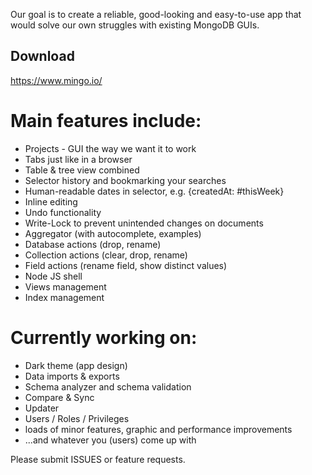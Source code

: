 Our goal is to create a reliable, good-looking and easy-to-use app that would solve our own struggles with existing MongoDB GUIs. 

## Download
https://www.mingo.io/

# Main features include: 
- Projects - GUI the way we want it to work
- Tabs just like in a browser
- Table & tree view combined
- Selector history and bookmarking your searches
- Human-readable dates in selector, e.g. {createdAt: #thisWeek}
- Inline editing
- Undo functionality
- Write-Lock to prevent unintended changes on documents
- Aggregator (with autocomplete, examples)
- Database actions (drop, rename)
- Collection actions (clear, drop, rename)
- Field actions (rename field, show distinct values)
- Node JS shell
- Views management
- Index management


# Currently working on:
- Dark theme (app design)
- Data imports & exports
- Schema analyzer and schema validation
- Compare & Sync
- Updater
- Users / Roles / Privileges
- loads of minor features, graphic and performance improvements
- ...and whatever you (users) come up with

Please submit ISSUES or feature requests.
